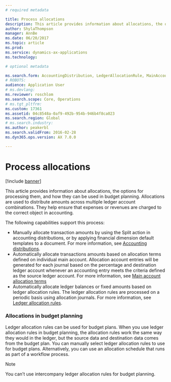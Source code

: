 ```yaml
---
# required metadata

title: Process allocations
description: This article provides information about allocations, the options for processing them in Microsoft Dynamics 365 Finance, and how they can be used in budget planning. Allocations are used to distribute amounts across multiple ledger account combinations. They help ensure that expenses or revenues are charged to the correct object in accounting.
author: ShylaThompson
manager: AnnBe
ms.date: 06/20/2017
ms.topic: article
ms.prod: 
ms.service: dynamics-ax-applications
ms.technology: 

# optional metadata

ms.search.form: AccountingDistribution, LedgerAllocationRule, MainAccount
# ROBOTS: 
audience: Application User
# ms.devlang: 
ms.reviewer: roschlom
ms.search.scope: Core, Operations
# ms.tgt_pltfrm: 
ms.custom: 17361
ms.assetid: 04c8548a-0af9-492b-954b-946b4f8ca023
ms.search.region: Global
# ms.search.industry: 
ms.author: peakerbl
ms.search.validFrom: 2016-02-28
ms.dyn365.ops.version: AX 7.0.0

---
```


# Process allocations

[!include [banner](../includes/banner.md)]

This article provides information about allocations, the options for processing them, and how they can be used in budget planning. Allocations are used to distribute amounts across multiple ledger account combinations. They help ensure that expenses or revenues are charged to the correct object in accounting.

The following capabilities support this process:

-   Manually allocate transaction amounts by using the Split action in accounting distributions, or by applying financial dimension default templates to a document. For more information, see [Accounting distributions](../accounts-payable/accounting-distributions.md).
-   Automatically allocate transactions amounts based on allocation terms defined on individual main account. Allocation account entries will be generated for each journal based on the percentage and destination ledger account whenever an accounting entry meets the criteria defined as the source ledger account. For more information, see [Main account allocation terms](..general-ledger/main-account-allocation-terms)
-   Automatically allocate ledger balances or fixed amounts based on ledger allocation rules. The ledger allocation rules are processed on a periodic basis using allocation journals. For more information, see [Ledger allocation rules](../general-ledger/ledger-allocation-rules.md).

###  Allocations in budget planning

Ledger allocation rules can be used for budget plans. When you use ledger allocation rules in budget planning, the allocation rules work the same way they would in the ledger, but the source data and destination data comes from the budget plan. You can manually select ledger allocation rules to use for budget plans. Alternatively, you can use an allocation schedule that runs as part of a workflow process.

> [!NOTE]
> You can’t use intercompany ledger allocation rules for budget planning.





